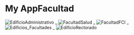 # My AppFacultad 

![EdificioAdministrativo](https://github.com/mchimbof/MyAppFacultad/assets/26042473/9065c90d-0a01-4045-944e-0c75189d4476)   _
![FacultadSalud](https://github.com/mchimbof/MyAppFacultad/assets/26042473/abae8750-3b5b-40de-b311-af1fa8fd4fa8)   _
![FacultadFCI](https://github.com/mchimbof/MyAppFacultad/assets/26042473/80d68a74-64da-4fae-8a93-380401d879fd)  _
![Edificios_Facultades](https://github.com/mchimbof/MyAppFacultad/assets/26042473/1111c628-daaa-47c7-b5c8-50989a776f83)   _
![EdificioRectorado](https://github.com/mchimbof/MyAppFacultad/assets/26042473/57c208f3-7f2c-41b3-8a7e-08af667a2ea8)
